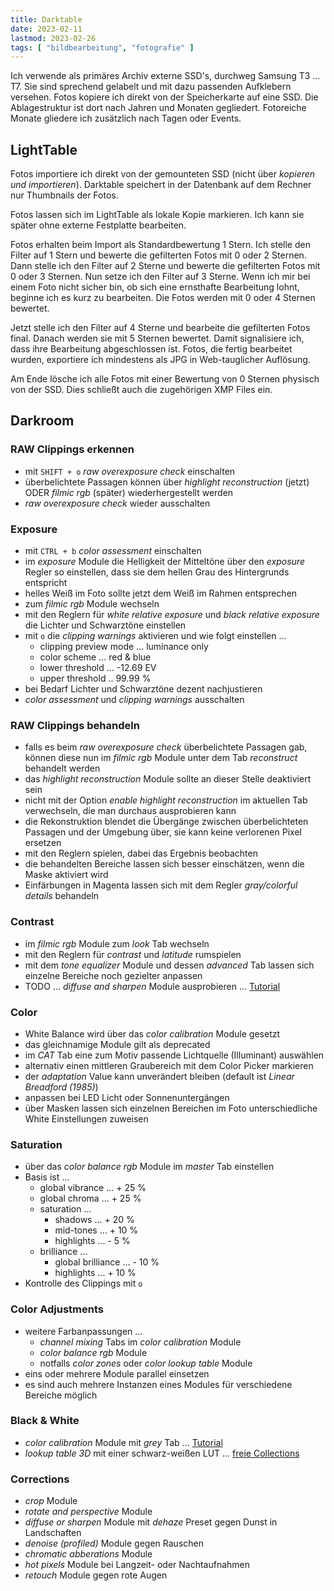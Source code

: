```yaml
---
title: Darktable
date: 2023-02-11
lastmod: 2023-02-26
tags: [ "bildbearbeitung", "fotografie" ]
---
```


Ich verwende als primäres Archiv externe SSD's, durchweg Samsung T3 ... 
T7. Sie sind sprechend gelabelt und mit dazu passenden Aufklebern versehen. 
Fotos kopiere ich direkt von der Speicherkarte auf eine SSD. Die 
Ablagestruktur ist dort nach Jahren und Monaten gegliedert. Fotoreiche 
Monate gliedere ich zusätzlich nach Tagen oder Events.

## LightTable

Fotos importiere ich direkt von der gemounteten SSD (nicht über 
_kopieren und importieren_). Darktable speichert in der Datenbank auf 
dem Rechner nur Thumbnails der Fotos.

Fotos lassen sich im LightTable als lokale Kopie markieren. Ich kann sie 
später ohne externe Festplatte bearbeiten. 

Fotos erhalten beim Import als Standardbewertung 1 Stern. Ich stelle 
den  Filter auf 1 Stern und bewerte die gefilterten Fotos mit 0 oder 
2 Sternen. Dann stelle ich den Filter auf 2 Sterne und bewerte die 
gefilterten Fotos mit 0 oder 3 Sternen. Nun setze ich den Filter auf
3 Sterne. Wenn ich mir bei einem Foto nicht sicher bin, ob sich eine 
ernsthafte Bearbeitung lohnt, beginne ich es kurz zu bearbeiten. Die 
Fotos werden mit 0 oder 4 Sternen bewertet.

Jetzt stelle ich den Filter auf 4 Sterne und bearbeite die gefilterten 
Fotos final. Danach werden sie mit 5 Sternen bewertet. Damit signalisiere
ich, dass ihre Bearbeitung abgeschlossen ist. Fotos, die fertig 
bearbeitet wurden, exportiere ich mindestens als JPG in Web-tauglicher 
Auflösung.

Am Ende lösche ich alle Fotos mit einer Bewertung von 0 Sternen physisch 
von der SSD. Dies schließt auch die zugehörigen XMP Files ein.

## Darkroom

### RAW Clippings erkennen

* mit ```SHIFT + o``` _raw overexposure check_ einschalten
* überbelichtete Passagen können über _highlight reconstruction_ (jetzt) ODER _filmic rgb_ (später) wiederhergestellt werden
* _raw overexposure check_ wieder ausschalten

### Exposure

* mit ```CTRL + b``` _color assessment_ einschalten
* im _exposure_ Module die Helligkeit der Mitteltöne über den _exposure_ Regler so einstellen, dass sie dem hellen Grau des Hintergrunds entspricht
* helles Weiß im Foto sollte jetzt dem Weiß im Rahmen entsprechen
* zum _filmic rgb_ Module wechseln
* mit den Reglern für _white relative exposure_ und _black relative exposure_ die Lichter und Schwarztöne einstellen
* mit ```o``` die _clipping warnings_ aktivieren und wie folgt einstellen ...
  * clipping preview mode ... luminance only
  * color scheme ... red & blue
  * lower threshold ... -12.69 EV
  * upper threshold .. 99.99 %
* bei Bedarf Lichter und Schwarztöne dezent nachjustieren
* _color assessment_ und _clipping warnings_ ausschalten

### RAW Clippings behandeln

* falls es beim _raw overexposure check_ überbelichtete Passagen gab, können diese nun im _filmic rgb_ Module unter dem Tab _reconstruct_ behandelt werden
* das _highlight reconstruction_ Module sollte an dieser Stelle deaktiviert sein
* nicht mit der Option _enable highlight reconstruction_ im aktuellen Tab verwechseln, die man durchaus ausprobieren kann
* die Rekonstruktion blendet die Übergänge zwischen überbelichteten Passagen und der Umgebung über, sie kann keine verlorenen Pixel ersetzen
* mit den Reglern spielen, dabei das Ergebnis beobachten
* die behandelten Bereiche lassen sich besser einschätzen, wenn die Maske aktiviert wird
* Einfärbungen in Magenta lassen sich mit dem Regler _gray/colorful details_ behandeln

### Contrast

* im _filmic rgb_ Module zum _look_ Tab wechseln
* mit den Reglern für _contrast_ und _latitude_ rumspielen
* mit dem _tone equalizer_ Module und dessen _advanced_ Tab lassen sich einzelne Bereiche noch gezielter anpassen
* TODO ... _diffuse and sharpen_ Module ausprobieren ... [Tutorial](https://www.youtube.com/watch?v=pAbyORw0mng)

### Color

* White Balance wird über das _color calibration_ Module gesetzt
* das gleichnamige Module gilt als deprecated
* im _CAT_ Tab eine zum Motiv passende Lichtquelle (Illuminant) auswählen
* alternativ einen mittleren Graubereich mit dem Color Picker markieren
* der _adaptation_ Value kann unverändert bleiben (default ist _Linear Breadford (1985)_)
* anpassen bei LED Licht oder Sonnenuntergängen
* über Masken lassen sich einzelnen Bereichen im Foto unterschiedliche White Einstellungen zuweisen

### Saturation

* über das _color balance rgb_ Module im _master_ Tab einstellen
* Basis ist ...
  * global vibrance ... + 25 %
  * global chroma ... + 25 %
  * saturation ... 
    * shadows ... + 20 %
    * mid-tones ... + 10 %
    * highlights ... - 5 %
  * brilliance ...
    * global brilliance ... - 10 %
    * highlights ... + 10 %
* Kontrolle des Clippings mit ```o```

### Color Adjustments

* weitere Farbanpassungen ...
  * _channel mixing_ Tabs im _color calibration_ Module
  * _color balance rgb_ Module
  * notfalls _color zones_ oder _color lookup table_ Module
* eins oder mehrere Module parallel einsetzen
* es sind auch mehrere Instanzen eines Modules für verschiedene Bereiche möglich

### Black & White

* _color calibration_ Module mit _grey_ Tab ... [Tutorial](https://www.youtube.com/watch?v=Yg0pspIT0nE)
* _lookup table 3D_ mit einer schwarz-weißen LUT ... [freie Collections](https://www.reddit.com/r/DarkTable/comments/cyn5h1/darktable_collected_resources/)

### Corrections

* _crop_ Module
* _rotate and perspective_ Module
* _diffuse or sharpen_ Module mit _dehaze_ Preset gegen Dunst in Landschaften
* _denoise (profiled)_ Module gegen Rauschen
* _chromatic abberations_ Module
* _hot pixels_ Module bei Langzeit- oder Nachtaufnahmen
* _retouch_ Module gegen rote Augen
